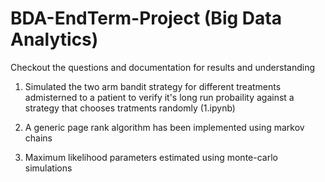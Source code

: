 # BDA-EndTerm-Project (Big Data Analytics)
Checkout the questions and documentation for results and understanding 

1. Simulated the two arm bandit strategy for different treatments admisterned to a patient to verify it's long run probaility against a strategy that chooses tratments randomly (1.ipynb)

2. A generic page rank algorithm has been implemented using markov chains

3. Maximum likelihood parameters estimated using monte-carlo simulations
